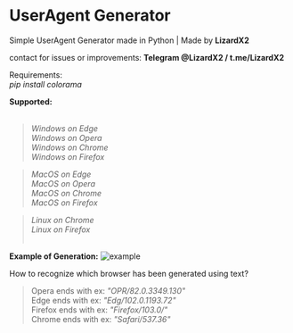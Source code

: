 # UserAgent Generator

Simple UserAgent Generator made in Python | Made by **LizardX2**

contact for issues or improvements: **Telegram @LizardX2 / t.me/LizardX2**

Requirements: <br />
_pip install colorama_<br />

**Supported:**<br /><br />
>*Windows on Edge*<br />
>*Windows on Opera*<br />
>*Windows on Chrome*<br />
>*Windows on Firefox*<br />

>*MacOS on Edge*<br />
>*MacOS on Opera*<br />
>*MacOS on Chrome*<br />
>*MacOS on Firefox*<br />

>*Linux on Chrome*<br />
>*Linux on Firefox*<br /><br />


**Example of Generation:**
![example](https://user-images.githubusercontent.com/108220470/181914149-115905dc-8b2e-479a-9d9f-f1449e8aa59b.png)


How to recognize which browser has been generated using text?

> Opera ends with ex: _"OPR/82.0.3349.130"_  <br />
> Edge ends with ex: _"Edg/102.0.1193.72"_ <br />
> Firefox ends with ex: _"Firefox/103.0/"_ <br />
> Chrome ends with ex: _"Safari/537.36"_ <br />
